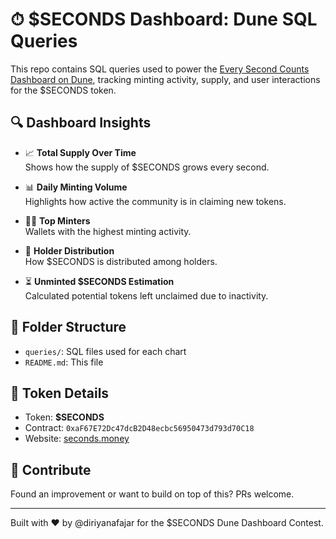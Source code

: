 # ⏱ $SECONDS Dashboard: Dune SQL Queries

This repo contains SQL queries used to power the [Every Second Counts Dashboard on Dune](https://dune.com/beeple_eth/every-second-counts-real-time-dashboard-for-dollarseconds), tracking minting activity, supply, and user interactions for the $SECONDS token.

## 🔍 Dashboard Insights

- 📈 **Total Supply Over Time**  
  Shows how the supply of $SECONDS grows every second.

- 📊 **Daily Minting Volume**  
  Highlights how active the community is in claiming new tokens.

- 🧑‍🚀 **Top Minters**  
  Wallets with the highest minting activity.

- 🧱 **Holder Distribution**  
  How $SECONDS is distributed among holders.

- ⏳ **Unminted $SECONDS Estimation**  
  Calculated potential tokens left unclaimed due to inactivity.

## 📂 Folder Structure

- `queries/`: SQL files used for each chart
- `README.md`: This file

## 🧬 Token Details

- Token: **$SECONDS**
- Contract: `0xaF67E72Dc47dcB2D48ecbc56950473d793d70C18`
- Website: [seconds.money](https://seconds.money)

## 🚀 Contribute

Found an improvement or want to build on top of this? PRs welcome.

---

Built with ❤️ by @diriyanafajar for the $SECONDS Dune Dashboard Contest.
